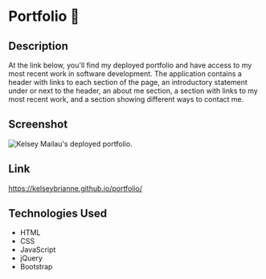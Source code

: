 # Portfolio 🌟

## Description

At the link below, you'll find my deployed portfolio and have access to my most recent work in software development. The application contains a header with links to each section of the page, an introductory statement under or next to the header, an about me section, a section with links to my most recent work, and a section showing different ways to contact me. 

## Screenshot

![Kelsey Mailau's deployed portfolio.](./assets/images/portfolio-screenshot.png)


## Link

https://kelseybrianne.github.io/portfolio/

## Technologies Used

- HTML
- CSS
- JavaScript
- jQuery
- Bootstrap
